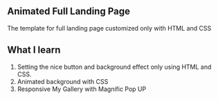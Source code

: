 ## Animated Full Landing Page
The template for full landing page customized only with HTML and CSS

## What I learn
1. Setting the nice button and background effect only using HTML and CSS.
2. Animated background with CSS
3. Responsive My Gallery with Magnific Pop UP
